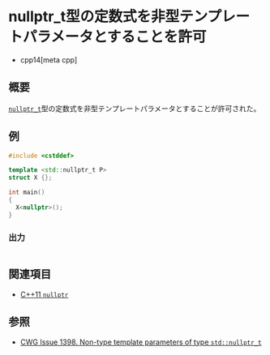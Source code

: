 # nullptr_t型の定数式を非型テンプレートパラメータとすることを許可
* cpp14[meta cpp]

## 概要
[`nullptr_t`](/reference/cstddef/nullptr_t.md)型の定数式を非型テンプレートパラメータとすることが許可された。


## 例
```cpp example
#include <cstddef>

template <std::nullptr_t P>
struct X {};

int main()
{
  X<nullptr>();
}
```

### 出力
```
```


## 関連項目
- [C++11 `nullptr`](/lang/cpp11/nullptr.md)


## 参照
- [CWG Issue 1398. Non-type template parameters of type `std::nullptr_t`](http://www.open-std.org/jtc1/sc22/wg21/docs/cwg_defects.html#1398)

